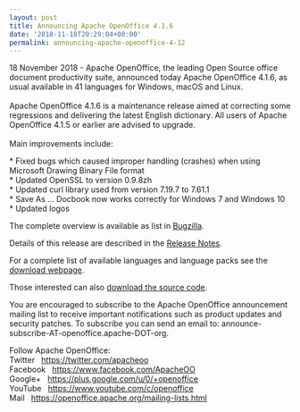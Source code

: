 ```yaml
---
layout: post
title: Announcing Apache OpenOffice 4.1.6
date: '2018-11-18T20:29:04+00:00'
permalink: announcing-apache-openoffice-4-12
---
```

<p>18 November 2018 - Apache OpenOffice, the leading Open Source office 
document productivity suite, announced today Apache OpenOffice 4.1.6, as
 usual available in 41 languages for Windows, macOS and Linux.<br /><br />Apache
 OpenOffice 4.1.6 is a maintenance release aimed at correcting some 
regressions and delivering the latest English dictionary. All users of 
Apache OpenOffice 4.1.5 or earlier are advised to upgrade.<br /><br />Main improvements include:</p> 
  <p>* Fixed bugs which caused improper handling (crashes) when using Microsoft Drawing Binary File format<br />* Updated OpenSSL to version 0.9.8zh<br />* Updated curl library used from version 7.19.7 to 7.61.1<br />* Save As ... Docbook now works correctly for Windows 7 and Windows 10<br />* Updated logos</p>The complete overview is available as list in <a title="Bugzilla" target="_blank" href="https://bz.apache.org/ooo/buglist.cgi?list_id=233429&amp;query_format=advanced&amp;resolution=FIXED&amp;resolution=FIXED_WITHOUT_CODE&amp;target_milestone=4.1.6">Bugzilla</a>.<br /> 
  <p>Details of this release are described in the <a target="_blank" title="Release Notes" href="https://cwiki.apache.org/confluence/display/OOOUSERS/AOO+4.1.6+Release+Notes">Release Notes</a>. <br /></p> 
  <p>For a complete list of available languages and language packs see the <a title="Apache OpenOffice - Official download" target="_blank" href="https://www.openoffice.org/download/">download webpage</a>.</p> 
  <p>Those interested can also <a title="Apache OpenOffice - Source code" target="_blank" href="https://openoffice.apache.org/downloads.html">download the source code</a>.</p> 
  <p>You
 are encouraged to subscribe to the Apache OpenOffice announcement 
mailing list to receive important notifications such as product updates 
and security patches. To subscribe you can send an email to: announce-subscribe-AT-openoffice.apache-DOT-org.</p> 
   
  Follow Apache OpenOffice:<br />Twitter&nbsp;&nbsp; <a href="https://twitter.com/apacheoo" title="Apache OpenOffice @Twitter">https://twitter.com/apacheoo</a><br />Facebook&nbsp;&nbsp; <a href="https://www.facebook.com/ApacheOO" title="Apache OpenOffice @ Facebook">https://www.facebook.com/ApacheOO</a><br />Google+&nbsp;&nbsp; <a href="https://plus.google.com/u/0/114598373874764163668/posts" data-mce-href="https://plus.google.com/u/0/114598373874764163668/posts" title="Apache OpenOffice @ Google+">https://plus.google.com/u/0/+openoffice</a><br />YouTube&nbsp;&nbsp; <a href="https://www.youtube.com/c/openoffice" title="Apache OpenOffice @ YouTube">https://www.youtube.com/c/openoffice</a><br />Mail&nbsp;&nbsp; <a title="Mail" href="https://openoffice.apache.org/mailing-lists.html">https://openoffice.apache.org/mailing-lists.html</a>
